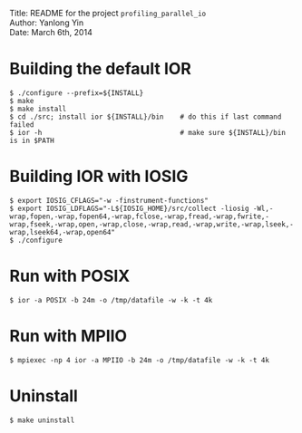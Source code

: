 Title: README for the project `profiling_parallel_io`  
Author: Yanlong Yin  
Date: March 6th, 2014  


# Building the default IOR

    $ ./configure --prefix=${INSTALL}
    $ make
    $ make install
    $ cd ./src; install ior ${INSTALL}/bin    # do this if last command failed
    $ ior -h                                  # make sure ${INSTALL}/bin is in $PATH
    
# Building IOR with IOSIG

    $ export IOSIG_CFLAGS="-w -finstrument-functions"
    $ export IOSIG_LDFLAGS="-L${IOSIG_HOME}/src/collect -liosig -Wl,-wrap,fopen,-wrap,fopen64,-wrap,fclose,-wrap,fread,-wrap,fwrite,-wrap,fseek,-wrap,open,-wrap,close,-wrap,read,-wrap,write,-wrap,lseek,-wrap,lseek64,-wrap,open64"
    $ ./configure

# Run with POSIX

    $ ior -a POSIX -b 24m -o /tmp/datafile -w -k -t 4k

# Run with MPIIO

    $ mpiexec -np 4 ior -a MPIIO -b 24m -o /tmp/datafile -w -k -t 4k

# Uninstall

    $ make uninstall



